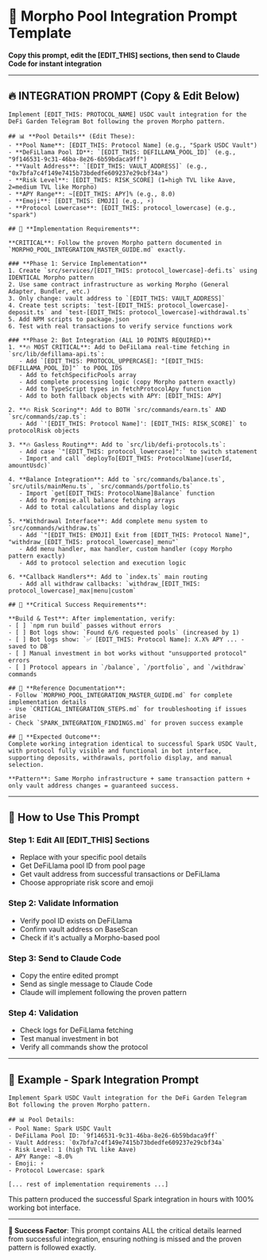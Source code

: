 # 🤖 Morpho Pool Integration Prompt Template

**Copy this prompt, edit the [EDIT_THIS] sections, then send to Claude Code for instant integration**

---

## 🔥 **INTEGRATION PROMPT** (Copy & Edit Below)

```
Implement [EDIT_THIS: PROTOCOL_NAME] USDC vault integration for the DeFi Garden Telegram Bot following the proven Morpho pattern.

## 📊 **Pool Details** (Edit These):
- **Pool Name**: [EDIT_THIS: Protocol Name] (e.g., "Spark USDC Vault")
- **DeFiLlama Pool ID**: `[EDIT_THIS: DEFILLAMA_POOL_ID]` (e.g., "9f146531-9c31-46ba-8e26-6b59bdaca9ff")  
- **Vault Address**: `[EDIT_THIS: VAULT_ADDRESS]` (e.g., "0x7bfa7c4f149e7415b73bdedfe609237e29cbf34a")
- **Risk Level**: [EDIT_THIS: RISK_SCORE] (1=high TVL like Aave, 2=medium TVL like Morpho)
- **APY Range**: ~[EDIT_THIS: APY]% (e.g., 8.0)
- **Emoji**: [EDIT_THIS: EMOJI] (e.g., ⚡)
- **Protocol Lowercase**: [EDIT_THIS: protocol_lowercase] (e.g., "spark")

## 🎯 **Implementation Requirements**:

**CRITICAL**: Follow the proven Morpho pattern documented in `MORPHO_POOL_INTEGRATION_MASTER_GUIDE.md` exactly. 

### **Phase 1: Service Implementation**
1. Create `src/services/[EDIT_THIS: protocol_lowercase]-defi.ts` using IDENTICAL Morpho pattern
2. Use same contract infrastructure as working Morpho (General Adapter, Bundler, etc.)
3. Only change: vault address to `[EDIT_THIS: VAULT_ADDRESS]`
4. Create test scripts: `test-[EDIT_THIS: protocol_lowercase]-deposit.ts` and `test-[EDIT_THIS: protocol_lowercase]-withdrawal.ts`
5. Add NPM scripts to package.json
6. Test with real transactions to verify service functions work

### **Phase 2: Bot Integration (ALL 10 POINTS REQUIRED)**
1. **🔥 MOST CRITICAL**: Add to DeFiLlama real-time fetching in `src/lib/defillama-api.ts`:
   - Add `[EDIT_THIS: PROTOCOL_UPPERCASE]: "[EDIT_THIS: DEFILLAMA_POOL_ID]"` to POOL_IDS
   - Add to fetchSpecificPools array  
   - Add complete processing logic (copy Morpho pattern exactly)
   - Add to TypeScript types in fetchProtocolApy function
   - Add to both fallback objects with APY: [EDIT_THIS: APY]

2. **🔥 Risk Scoring**: Add to BOTH `src/commands/earn.ts` AND `src/commands/zap.ts`:
   - Add `'[EDIT_THIS: Protocol Name]': [EDIT_THIS: RISK_SCORE]` to protocolRisk objects

3. **🔥 Gasless Routing**: Add to `src/lib/defi-protocols.ts`:
   - Add case `"[EDIT_THIS: protocol_lowercase]":` to switch statement
   - Import and call `deployTo[EDIT_THIS: ProtocolName](userId, amountUsdc)`

4. **Balance Integration**: Add to `src/commands/balance.ts`, `src/utils/mainMenu.ts`, `src/commands/portfolio.ts`
   - Import `get[EDIT_THIS: ProtocolName]Balance` function
   - Add to Promise.all balance fetching arrays  
   - Add to total calculations and display logic

5. **Withdrawal Interface**: Add complete menu system to `src/commands/withdraw.ts`
   - Add `"[EDIT_THIS: EMOJI] Exit from [EDIT_THIS: Protocol Name]", "withdraw_[EDIT_THIS: protocol_lowercase]_menu"`
   - Add menu handler, max handler, custom handler (copy Morpho pattern exactly)
   - Add to protocol selection and execution logic

6. **Callback Handlers**: Add to `index.ts` main routing
   - Add all withdraw callbacks: `withdraw_[EDIT_THIS: protocol_lowercase]_max|menu|custom`

## 🚨 **Critical Success Requirements**:

**Build & Test**: After implementation, verify:
- [ ] `npm run build` passes without errors
- [ ] Bot logs show: `Found 6/6 requested pools` (increased by 1)  
- [ ] Bot logs show: `✅ [EDIT_THIS: Protocol Name]: X.X% APY ... - saved to DB`
- [ ] Manual investment in bot works without "unsupported protocol" errors
- [ ] Protocol appears in `/balance`, `/portfolio`, and `/withdraw` commands

## 🔗 **Reference Documentation**:
- Follow `MORPHO_POOL_INTEGRATION_MASTER_GUIDE.md` for complete implementation details
- Use `CRITICAL_INTEGRATION_STEPS.md` for troubleshooting if issues arise  
- Check `SPARK_INTEGRATION_FINDINGS.md` for proven success example

## 🎯 **Expected Outcome**: 
Complete working integration identical to successful Spark USDC Vault, with protocol fully visible and functional in bot interface, supporting deposits, withdrawals, portfolio display, and manual selection.

**Pattern**: Same Morpho infrastructure + same transaction pattern + only vault address changes = guaranteed success.
```

---

## 📝 **How to Use This Prompt**

### **Step 1: Edit All [EDIT_THIS] Sections**
- Replace with your specific pool details
- Get DeFiLlama pool ID from pool page  
- Get vault address from successful transactions or DeFiLlama
- Choose appropriate risk score and emoji

### **Step 2: Validate Information**  
- Verify pool ID exists on DeFiLlama
- Confirm vault address on BaseScan
- Check if it's actually a Morpho-based pool

### **Step 3: Send to Claude Code**
- Copy the entire edited prompt
- Send as single message to Claude Code
- Claude will implement following the proven pattern

### **Step 4: Validation**
- Check logs for DeFiLlama fetching
- Test manual investment in bot
- Verify all commands show the protocol

---

## 🎯 **Example - Spark Integration Prompt**
```
Implement Spark USDC Vault integration for the DeFi Garden Telegram Bot following the proven Morpho pattern.

## 📊 Pool Details:
- Pool Name: Spark USDC Vault
- DeFiLlama Pool ID: `9f146531-9c31-46ba-8e26-6b59bdaca9ff`  
- Vault Address: `0x7bfa7c4f149e7415b73bdedfe609237e29cbf34a`
- Risk Level: 1 (high TVL like Aave)
- APY Range: ~8.0%
- Emoji: ⚡  
- Protocol Lowercase: spark

[... rest of implementation requirements ...]
```

This pattern produced the successful Spark integration in hours with 100% working bot interface.

---

**🔑 Success Factor**: This prompt contains ALL the critical details learned from successful integration, ensuring nothing is missed and the proven pattern is followed exactly.